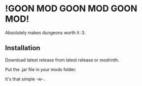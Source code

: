 # !GOON MOD GOON MOD GOON MOD!

Absolutely makes dungeons worth it :3.

## Installation

Download latest release from latest release or modrinth.

Put the .jar file in your mods folder.

It's that simple -w-.
